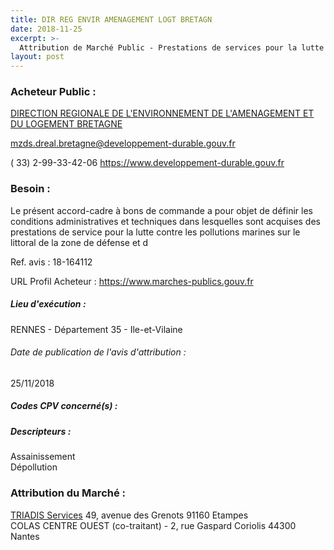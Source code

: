 ```yaml
---
title: DIR REG ENVIR AMENAGEMENT LOGT BRETAGN
date: 2018-11-25
excerpt: >-
  Attribution de Marché Public - Prestations de services pour la lutte contre les pollutions marines sur le littoral de la zone de défense et de sécurité Ouest - Reprise, stockage et traitement de déchets.
layout: post
---
```


### Acheteur Public : 
<a href="/acheteur-32/siren-130010002"> DIRECTION REGIONALE DE L'ENVIRONNEMENT DE L'AMENAGEMENT ET DU LOGEMENT BRETAGNE</a><br/>



mzds.dreal.bretagne@developpement-durable.gouv.fr

( 33) 2-99-33-42-06
https://www.developpement-durable.gouv.fr
### Besoin :

Le présent accord-cadre à bons de commande a pour objet de définir les conditions administratives et techniques dans lesquelles sont acquises des prestations de service pour la lutte contre les pollutions marines sur le littoral de la zone de défense et d

Ref. avis : 18-164112

URL Profil Acheteur : https://www.marches-publics.gouv.fr

##### Lieu d'exécution :

RENNES - Département 35 - Ile-et-Vilaine

###### Date de publication de l'avis d'attribution : 
25/11/2018

##### Codes CPV concerné(s) :

##### Descripteurs :
Assainissement <br/>
Dépollution <br/>

### Attribution du Marché :
<a href="/entreprise-257/siren-384545281"> TRIADIS Services</a>    49, avenue des Grenots 91160 Etampes <br/>
COLAS CENTRE OUEST (co-traitant) - 2, rue Gaspard Coriolis 44300 Nantes <br/>
